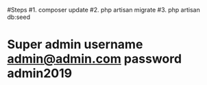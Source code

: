 #Steps
#1. composer update
#2. php artisan migrate
#3. php artisan db:seed
# Super admin username admin@admin.com   password admin2019